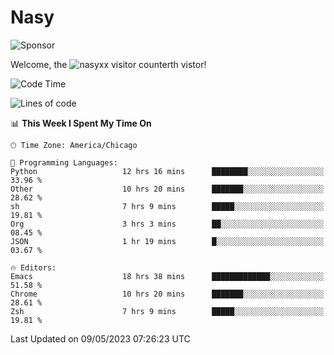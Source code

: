 # Nasy

<!--
<p align="center">
<img height="200" src="https://github-readme-stats.vercel.app/api?username=nasyxx&count_private=true&show_icons=true&theme=dracula&include_all_commits=true"/>
<img height="200" src="https://github-readme-stats.vercel.app/api/top-langs/?username=nasyxx&theme=dracula&hide=html,jupyter+notebook&count_private=true&show_icons=true"/>
</p>

  
----------------
-->

![Sponsor](https://img.shields.io/static/v1.svg?label=Sponsor&message=%E2%9D%A4&logo=GitHub&style=flat&color=pink)
 
Welcome, the ![nasyxx visitor counter](https://count.getloli.com/get/@nasyxx?theme=rule34)th vistor!
 
<!--START_SECTION:waka-->
![Code Time](http://img.shields.io/badge/Code%20Time-3%2C502%20hrs%2013%20mins-blue)

![Lines of code](https://img.shields.io/badge/From%20Hello%20World%20I%27ve%20Written-6.2%20million%20lines%20of%20code-blue)

📊 **This Week I Spent My Time On** 

```text
🕑︎ Time Zone: America/Chicago

💬 Programming Languages: 
Python                   12 hrs 16 mins      ████████░░░░░░░░░░░░░░░░░   33.96 % 
Other                    10 hrs 20 mins      ███████░░░░░░░░░░░░░░░░░░   28.62 % 
sh                       7 hrs 9 mins        █████░░░░░░░░░░░░░░░░░░░░   19.81 % 
Org                      3 hrs 3 mins        ██░░░░░░░░░░░░░░░░░░░░░░░   08.45 % 
JSON                     1 hr 19 mins        █░░░░░░░░░░░░░░░░░░░░░░░░   03.67 % 

🔥 Editors: 
Emacs                    18 hrs 38 mins      █████████████░░░░░░░░░░░░   51.58 % 
Chrome                   10 hrs 20 mins      ███████░░░░░░░░░░░░░░░░░░   28.61 % 
Zsh                      7 hrs 9 mins        █████░░░░░░░░░░░░░░░░░░░░   19.81 % 
```


 Last Updated on 09/05/2023 07:26:23 UTC
<!--END_SECTION:waka-->

<!-- ![visitors](https://visitor-badge.laobi.icu/badge?page_id=nasyxx.nasyxx) -->
